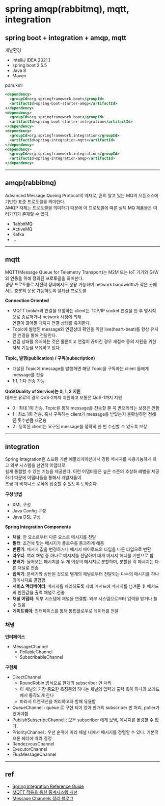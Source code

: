 # spring amqp(rabbitmq), mqtt, integration

## spring boot + integration + amqp, mqtt
개발환경
- IntelliJ IDEA 2021.1
- spring boot 2.5.5
- Java 8
- Maven

pom.xml
```xml
<dependency>
  <groupId>org.springframework.boot</groupId>
  <artifactId>spring-boot-starter-amqp</artifactId>
</dependency>
<dependency>
  <groupId>org.springframework.boot</groupId>
  <artifactId>spring-boot-starter-integration</artifactId>
</dependency>
<dependency>
  <groupId>org.springframework.integration</groupId>
  <artifactId>spring-integration-mqtt</artifactId>
</dependency>
<dependency>
  <groupId>org.springframework.integration</groupId>
  <artifactId>spring-integration-amqp</artifactId>
</dependency>
```

***
## amqp(rabbitmq)
Advanced Message Queing Protocol의 약자로, 흔히 알고 있는 MQ의 오픈소스에 기반한 표준 프로토콜을 의미한다.   
AMQP 자체는 프로토콜을 의미하기 때문에 이 프로토콜에 따른 실제 MQ 제품들은 여러가지가 존재할 수 있다.
- RabbitMQ
- ActiveMQ
- Kafka
- ...

***
## mqtt
MQTT(Message Queue for Telemetry Transport)는 M2M 또는 IoT 기기와 G/W의 연동을 위해 정의된 프로토콜을 의미한다.  
경량 프로토콜로 저전력 장비에서도 운용 가능하며 network bandwidth가 작은 곳에서도 충분히 운용 가능하도록 설계된 프로토콜

**Connection Oriented**
- MQTT broker와 연결을 요청하는 client는 TCP/IP socket 연결을 한 후 명시적으로 종료하거나 network 사정에 의해  
  연결이 끊어질 때까지 연결 상태를 유지한다.
- Topic에 발행된 message와 연결상태 확인을 위한 live(heart-beat)를 항상 유지된 연결을 통해 전달한다.
- 연결 상태를 유지하는 것은 물론이고 연결이 끊어진 경우 재접속 등의 지원을 위한 자체 기능을 보유하고 있다.

**Topic, 발행(publication) / 구독(subscription)**
- 개설된 Topic에 message를 발행하면 해당 Topic을 구독하는 client 들에게 message를 전송
- 1:1, 1:다 전송 가능

**QoS(Quality of Service)는 0, 1, 2 지원**  
대부분 유료의 경우 QoS-2까지 지원하고 보통은 QoS-1까지 지원
- 0 : 최대 1회 전송. Topic을 통해 message를 전송할 뿐 꼭 받으리라는 보장은 안함
- 1 : 최소 1회 전송. 혹시 구독하는 client가 message를 받았는지 불확실하면 정해진 횟수만큼 재전송
- 2 : 등록된 client는 요구된 message를 정확히 한 번 수신할 수 있도록 보장


***
## integration
Spring Integration은 스프링 기반 애플리케이션에서 경량 메시지를 사용가능하게 하고 외부 시스템을 선언적 어댑터로  
쉽게 통합할 수 있는 기능을 제공한다. 이런 어댑터들은 높은 수준의 추상화 레벨을 제공하기 때문에 어댑터들을 통해서 개발자들이  
조금 더 비지니스 로직에 집중할 수 있도록 도와준다.

**구성 방법**
- XML 구성
- Java Config 구성
- Java DSL 구성

**Spring Integration Components**
- **채널**: 한 요소로부터 다른 요소로 메시지를 전달
- **필터**: 조건에 맞는 메시지가 플로우를 통과하게 해줌
- **변환기**: 메시지 값을 변경하거나 메시지 페이로드의 타입을 다른 타입으로 변환
- **라우터**: 여러 채널 중 하나로 메시지를 전달하며 대개 메시지 헤더를 기반으로 함
- **분배기**: 들어오는 메시지를 두 개 이상의 메시지로 분할하며, 분할된 각 메시지는 다른 채널로 전송
- **집적기**: 분배기와 상반된 것으로 별개의 채널로부터 전달되는 다수의 메시지를 하나의메시지로 결합함
- **서비스 액티베이터**: 메시지를 처리하도록 자바 메서드에 메시지를 넘겨준 후 메서드의 반환값을 출력 채널로 전송
- **채널 어댑터**: 외부 시스템에 채널을 연결함. 외부 시스템으로부터 입력을 받거나 쓸 수 있음
- **게이트웨이**: 인터페이스를 통해 통합플로우로 데이터를 전달

### 채널
**인터페이스**  
- MessageChannel
  - PollableChannel
  - SubscribableChannel

**구현체**
- DirectChannel
  - RoundRobin 방식으로 한개의 subscriber 만 처리
  - 이 채널의 가장 중요한 특징중의 하나는 채널의 입력과 출력 측이 하나의 쓰레드에서 동작되게 한다
  - 따라서 트랜젝션을 처리하고자 할때 유용함
- QueueChannel : queue 로 구현 되어 있어 한개의 subscriber 만 처리, poller가 있어야함
- PublishSubscribeChannel : 모든 subscriber 에게 보냄, 메시지를 폴링할 수 없다.
- PriorityChannel : 우선 순위에 따라 채널 내에서 메시지를 정렬할 수 있다. 기본적으론 헤더에 따라 결정
- RendezvousChannel
- ExecutorChannel
- FluxMessageChannel

***
## ref
- [Spring Integration Reference Guide](https://docs.spring.io/spring-integration/docs/current/reference/html/index.html)
- [MQTT 적용을 통한 중계시스템 개선](https://techblog.woowahan.com/2540)
- [Message Channels 정리 블로그](https://springsource.tistory.com/48)